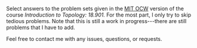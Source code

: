 Select answers to the problem sets given in the [MIT OCW](https://ocw.mit.edu/courses/mathematics/18-901-introduction-to-topology-fall-2004/index.htm) version of the course *Introduction to Topology: 18.901.* For the most part, I only try to skip tedious problems. Note that this is still a work in progress---there are still problems that I have to add.

Feel free to contact me with any issues, questions, or requests.



